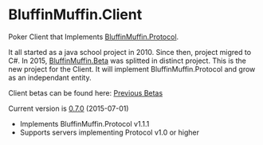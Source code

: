 # BluffinMuffin.Client
Poker Client that Implements [BluffinMuffin.Protocol](http://ericmas001.github.io/BluffinMuffin.Protocol/).

It all started as a java school project in 2010. Since then, project migred to C#. In 2015, [BluffinMuffin.Beta](http://ericmas001.github.io/BluffinMuffin.Beta/) was splitted in distinct project. This is the new project for the Client. It will implement BluffinMuffin.Protocol and grow as an independant entity.

Client betas can be found here: [Previous Betas](https://github.com/Ericmas001/BluffinMuffin.Client/releases/tag/v0.6-beta-6)

Current version is [0.7.0](https://github.com/Ericmas001/BluffinMuffin.Client/releases/tag/v0.7.0) (2015-07-01)
 * Implements BluffinMuffin.Protocol v1.1.1
 * Supports servers implementing Protocol v1.0 or higher

